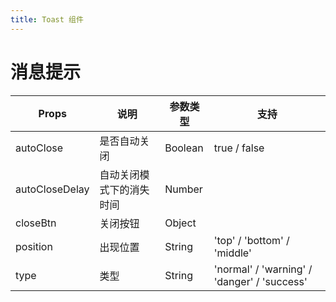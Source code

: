 ```yaml
---
title: Toast 组件
---
```

# 消息提示
<ClientOnly>
<toast-demo></toast-demo>
</ClientOnly>

| Props | 说明 | 参数类型 | 支持 |
| -- | ---- | ---- | ---- |
| autoClose | 是否自动关闭 | Boolean | true / false
| autoCloseDelay | 自动关闭模式下的消失时间 | Number |
| closeBtn | 关闭按钮 | Object |
| position | 出现位置 | String | 'top' / 'bottom' / 'middle'
| type | 类型 | String | 'normal' / 'warning' / 'danger' / 'success'
